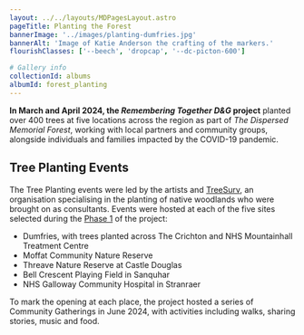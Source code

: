 ```yaml
---
layout: ../../layouts/MDPagesLayout.astro
pageTitle: Planting the Forest
bannerImage: '../images/planting-dumfries.jpg'
bannerAlt: 'Image of Katie Anderson the crafting of the markers.'
flourishClasses: ['--beech', 'dropcap', '--dc-picton-600']

# Gallery info
collectionId: albums
albumId: forest_planting
---
```


__In March and April 2024, the <i>Remembering Together D&G</i> project__ planted over 400 trees at five locations across the region as part of <i>The Dispersed Memorial Forest</i>, working with local partners and community groups, alongside individuals and families impacted by the COVID-19 pandemic.

## Tree Planting Events

The Tree Planting events were led by the artists and <a href="https://www.treesurv.co.uk/">TreeSurv</a>, an organisation specialising in the planting of native woodlands who were brought on as consultants. Events were hosted at each of the five sites selected during the <a href="../phase-1">Phase 1</a> of the project:

- Dumfries, with trees planted across The Crichton and NHS Mountainhall Treatment Centre
- Moffat Community Nature Reserve
- Threave Nature Reserve at Castle Douglas
- Bell Crescent Playing Field in Sanquhar
- NHS Galloway Community Hospital in Stranraer

To mark the opening at each place, the project hosted a series of Community Gatherings in June 2024, with activities including walks, sharing stories, music and food.
